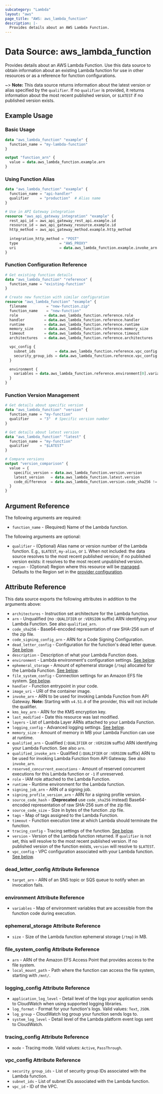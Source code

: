 ```yaml
---
subcategory: "Lambda"
layout: "aws"
page_title: "AWS: aws_lambda_function"
description: |-
  Provides details about an AWS Lambda Function.
---
```


# Data Source: aws_lambda_function

Provides details about an AWS Lambda Function. Use this data source to obtain information about an existing Lambda function for use in other resources or as a reference for function configurations.

~> **Note:** This data source returns information about the latest version or alias specified by the `qualifier`. If no `qualifier` is provided, it returns information about the most recent published version, or `$LATEST` if no published version exists.

## Example Usage

### Basic Usage

```terraform
data "aws_lambda_function" "example" {
  function_name = "my-lambda-function"
}

output "function_arn" {
  value = data.aws_lambda_function.example.arn
}
```

### Using Function Alias

```terraform
data "aws_lambda_function" "example" {
  function_name = "api-handler"
  qualifier     = "production"  # Alias name
}

# Use in API Gateway integration
resource "aws_api_gateway_integration" "example" {
  rest_api_id = aws_api_gateway_rest_api.example.id
  resource_id = aws_api_gateway_resource.example.id
  http_method = aws_api_gateway_method.example.http_method
  
  integration_http_method = "POST"
  type                   = "AWS_PROXY"
  uri                    = data.aws_lambda_function.example.invoke_arn
}
```

### Function Configuration Reference

```terraform
# Get existing function details
data "aws_lambda_function" "reference" {
  function_name = "existing-function"
}

# Create new function with similar configuration
resource "aws_lambda_function" "example" {
  filename         = "new-function.zip"
  function_name    = "new-function"
  role            = data.aws_lambda_function.reference.role
  handler         = data.aws_lambda_function.reference.handler
  runtime         = data.aws_lambda_function.reference.runtime
  memory_size     = data.aws_lambda_function.reference.memory_size
  timeout         = data.aws_lambda_function.reference.timeout
  architectures   = data.aws_lambda_function.reference.architectures

  vpc_config {
    subnet_ids         = data.aws_lambda_function.reference.vpc_config[0].subnet_ids
    security_group_ids = data.aws_lambda_function.reference.vpc_config[0].security_group_ids
  }

  environment {
    variables = data.aws_lambda_function.reference.environment[0].variables
  }
}
```

### Function Version Management

```terraform
# Get details about specific version
data "aws_lambda_function" "version" {
  function_name = "my-function"
  qualifier     = "3"  # Specific version number
}

# Get details about latest version
data "aws_lambda_function" "latest" {
  function_name = "my-function"
  qualifier     = "$LATEST"
}

# Compare versions
output "version_comparison" {
  value = {
    specific_version = data.aws_lambda_function.version.version
    latest_version   = data.aws_lambda_function.latest.version
    code_difference  = data.aws_lambda_function.version.code_sha256 != data.aws_lambda_function.latest.code_sha256
  }
}
```

## Argument Reference

The following arguments are required:

* `function_name` - (Required) Name of the Lambda function.

The following arguments are optional:

* `qualifier` - (Optional) Alias name or version number of the Lambda function. E.g., `$LATEST`, `my-alias`, or `1`. When not included: the data source resolves to the most recent published version; if no published version exists: it resolves to the most recent unpublished version.
* `region` - (Optional) Region where this resource will be [managed](https://docs.aws.amazon.com/general/latest/gr/rande.html#regional-endpoints). Defaults to the Region set in the [provider configuration](https://registry.terraform.io/providers/hashicorp/aws/latest/docs#aws-configuration-reference).

## Attribute Reference

This data source exports the following attributes in addition to the arguments above:

* `architectures` - Instruction set architecture for the Lambda function.
* `arn` - Unqualified (no `:QUALIFIER` or `:VERSION` suffix) ARN identifying your Lambda Function. See also `qualified_arn`.
* `code_sha256` - Base64-encoded representation of raw SHA-256 sum of the zip file.
* `code_signing_config_arn` - ARN for a Code Signing Configuration.
* `dead_letter_config` - Configuration for the function's dead letter queue. [See below](#dead_letter_config-attribute-reference).
* `description` - Description of what your Lambda Function does.
* `environment` - Lambda environment's configuration settings. [See below](#environment-attribute-reference).
* `ephemeral_storage` - Amount of ephemeral storage (`/tmp`) allocated for the Lambda Function. [See below](#ephemeral_storage-attribute-reference).
* `file_system_config` - Connection settings for an Amazon EFS file system. [See below](#file_system_config-attribute-reference).
* `handler` - Function entrypoint in your code.
* `image_uri` - URI of the container image.
* `invoke_arn` - ARN to be used for invoking Lambda Function from API Gateway. **Note:** Starting with `v4.51.0` of the provider, this will not include the qualifier.
* `kms_key_arn` - ARN for the KMS encryption key.
* `last_modified` - Date this resource was last modified.
* `layers` - List of Lambda Layer ARNs attached to your Lambda Function.
* `logging_config` - Advanced logging settings. [See below](#logging_config-attribute-reference).
* `memory_size` - Amount of memory in MB your Lambda Function can use at runtime.
* `qualified_arn` - Qualified (`:QUALIFIER` or `:VERSION` suffix) ARN identifying your Lambda Function. See also `arn`.
* `qualified_invoke_arn` - Qualified (`:QUALIFIER` or `:VERSION` suffix) ARN to be used for invoking Lambda Function from API Gateway. See also `invoke_arn`.
* `reserved_concurrent_executions` - Amount of reserved concurrent executions for this Lambda function or `-1` if unreserved.
* `role` - IAM role attached to the Lambda Function.
* `runtime` - Runtime environment for the Lambda function.
* `signing_job_arn` - ARN of a signing job.
* `signing_profile_version_arn` - ARN for a signing profile version.
* `source_code_hash` - (**Deprecated** use `code_sha256` instead) Base64-encoded representation of raw SHA-256 sum of the zip file.
* `source_code_size` - Size in bytes of the function .zip file.
* `tags` - Map of tags assigned to the Lambda Function.
* `timeout` - Function execution time at which Lambda should terminate the function.
* `tracing_config` - Tracing settings of the function. [See below](#tracing_config-attribute-reference).
* `version` - Version of the Lambda function returned. If `qualifier` is not set, this will resolve to the most recent published version. If no published version of the function exists, `version` will resolve to `$LATEST`.
* `vpc_config` - VPC configuration associated with your Lambda function. [See below](#vpc_config-attribute-reference).

### dead_letter_config Attribute Reference

* `target_arn` - ARN of an SNS topic or SQS queue to notify when an invocation fails.

### environment Attribute Reference

* `variables` - Map of environment variables that are accessible from the function code during execution.

### ephemeral_storage Attribute Reference

* `size` - Size of the Lambda function ephemeral storage (`/tmp`) in MB.

### file_system_config Attribute Reference

* `arn` - ARN of the Amazon EFS Access Point that provides access to the file system.
* `local_mount_path` - Path where the function can access the file system, starting with `/mnt/`.

### logging_config Attribute Reference

* `application_log_level` - Detail level of the logs your application sends to CloudWatch when using supported logging libraries.
* `log_format` - Format for your function's logs. Valid values: `Text`, `JSON`.
* `log_group` - CloudWatch log group your function sends logs to.
* `system_log_level` - Detail level of the Lambda platform event logs sent to CloudWatch.

### tracing_config Attribute Reference

* `mode` - Tracing mode. Valid values: `Active`, `PassThrough`.

### vpc_config Attribute Reference

* `security_group_ids` - List of security group IDs associated with the Lambda function.
* `subnet_ids` - List of subnet IDs associated with the Lambda function.
* `vpc_id` - ID of the VPC.
